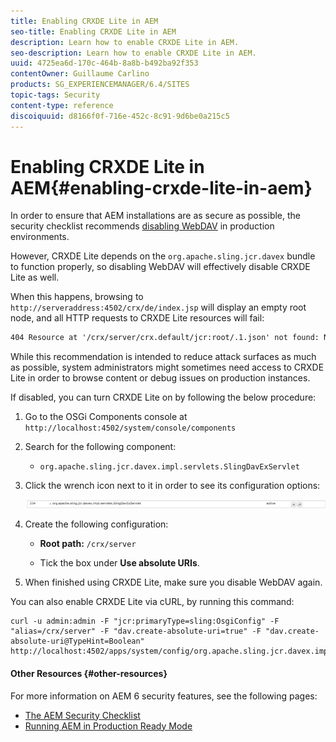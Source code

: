 ```yaml
---
title: Enabling CRXDE Lite in AEM
seo-title: Enabling CRXDE Lite in AEM
description: Learn how to enable CRXDE Lite in AEM.
seo-description: Learn how to enable CRXDE Lite in AEM.
uuid: 4725ea6d-170c-464b-8a8b-b492ba92f353
contentOwner: Guillaume Carlino
products: SG_EXPERIENCEMANAGER/6.4/SITES
topic-tags: Security
content-type: reference
discoiquuid: d8166f0f-716e-452c-8c91-9d6be0a215c5
---
```


# Enabling CRXDE Lite in AEM{#enabling-crxde-lite-in-aem}

In order to ensure that AEM installations are as secure as possible, the security checklist recommends [disabling WebDAV](../../../sites/administering/using/security-checklist.md#disable-webdav) in production environments.

However, CRXDE Lite depends on the `org.apache.sling.jcr.davex` bundle to function properly, so disabling WebDAV will effectively disable CRXDE Lite as well.

When this happens, browsing to `http://serveraddress:4502/crx/de/index.jsp` will display an empty root node, and all HTTP requests to CRXDE Lite resources will fail:

```xml
404 Resource at '/crx/server/crx.default/jcr:root/.1.json' not found: No resource found
```

While this recommendation is intended to reduce attack surfaces as much as possible, system administrators might sometimes need access to CRXDE Lite in order to browse content or debug issues on production instances.

If disabled, you can turn CRXDE Lite on by following the below procedure:

1. Go to the OSGi Components console at `http://localhost:4502/system/console/components`
1. Search for the following component:

    * `org.apache.sling.jcr.davex.impl.servlets.SlingDavExServlet`

1. Click the wrench icon next to it in order to see its configuration options:

   ![](assets/chlimage_1-80.png)

1. Create the following configuration:

    * **Root path:** `/crx/server`
    
    * Tick the box under **Use absolute URIs**.

1. When finished using CRXDE Lite, make sure you disable WebDAV again.

You can also enable CRXDE Lite via cURL, by running this command:

```shell
curl -u admin:admin -F "jcr:primaryType=sling:OsgiConfig" -F "alias=/crx/server" -F "dav.create-absolute-uri=true" -F "dav.create-absolute-uri@TypeHint=Boolean" http://localhost:4502/apps/system/config/org.apache.sling.jcr.davex.impl.servlets.SlingDavExServlet
```

#### Other Resources {#other-resources}

For more information on AEM 6 security features, see the following pages:

* [The AEM Security Checklist](../../../sites/administering/using/security-checklist.md)
* [Running AEM in Production Ready Mode](../../../sites/administering/using/production-ready.md)

